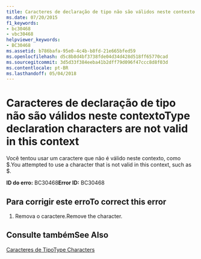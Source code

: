 ```yaml
---
title: Caracteres de declaração de tipo não são válidos neste contexto
ms.date: 07/20/2015
f1_keywords:
- bc30468
- vbc30468
helpviewer_keywords:
- BC30468
ms.assetid: b786bafa-95e0-4c4b-b8fd-21e665bfed59
ms.openlocfilehash: d5c8b8d4bf3738fde04d34d428d518ff65770cad
ms.sourcegitcommit: 3d5d33f384eeba41b2dff79d096f47ccc8d8f03d
ms.contentlocale: pt-BR
ms.lasthandoff: 05/04/2018
---
```

# <a name="type-declaration-characters-are-not-valid-in-this-context"></a><span data-ttu-id="c2d30-102">Caracteres de declaração de tipo não são válidos neste contexto</span><span class="sxs-lookup"><span data-stu-id="c2d30-102">Type declaration characters are not valid in this context</span></span>
<span data-ttu-id="c2d30-103">Você tentou usar um caractere que não é válido neste contexto, como $.</span><span class="sxs-lookup"><span data-stu-id="c2d30-103">You attempted to use a character that is not valid in this context, such as $.</span></span>  
  
 <span data-ttu-id="c2d30-104">**ID do erro:** BC30468</span><span class="sxs-lookup"><span data-stu-id="c2d30-104">**Error ID:** BC30468</span></span>  
  
## <a name="to-correct-this-error"></a><span data-ttu-id="c2d30-105">Para corrigir este erro</span><span class="sxs-lookup"><span data-stu-id="c2d30-105">To correct this error</span></span>  
  
1.  <span data-ttu-id="c2d30-106">Remova o caractere.</span><span class="sxs-lookup"><span data-stu-id="c2d30-106">Remove the character.</span></span>  
  
## <a name="see-also"></a><span data-ttu-id="c2d30-107">Consulte também</span><span class="sxs-lookup"><span data-stu-id="c2d30-107">See Also</span></span>  
 [<span data-ttu-id="c2d30-108">Caracteres de Tipo</span><span class="sxs-lookup"><span data-stu-id="c2d30-108">Type Characters</span></span>](../../visual-basic/programming-guide/language-features/data-types/type-characters.md)
